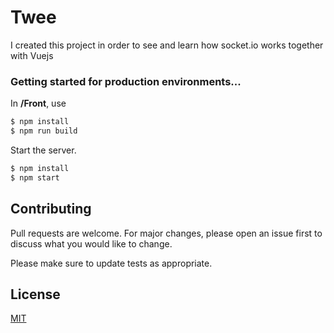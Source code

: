 # Twee

I created this project in order to see and learn how socket.io works together with Vuejs

### Getting started for production environments...

In **/Front**, use

```sh
$ npm install
$ npm run build
```

Start the server.

```sh
$ npm install
$ npm start
```

## Contributing

Pull requests are welcome. For major changes, please open an issue first to discuss what you would like to change.

Please make sure to update tests as appropriate.

## License

[MIT](https://choosealicense.com/licenses/mit/)
